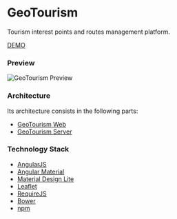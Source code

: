 # GeoTourism
Tourism interest points and routes management platform.

[DEMO](https://geotourism11.firebaseapp.com)

### Preview
![GeoTourism Preview](https://raw.githubusercontent.com/mmontes11/mmontes11.github.io/master/img/geotourism/overview.png)

### Architecture
Its architecture consists in the following parts:
* [GeoTourism Web](https://github.com/mmontes11/GeoTourism_Web/)
* [GeoTourism Server](https://github.com/mmontes11/GeoTourism_Server/)

### Technology Stack
* [AngularJS](https://angularjs.org/)
* [Angular Material](https://material.angularjs.org)
* [Material Design Lite](http://www.getmdl.io/)
* [Leaflet](http://leafletjs.com/)
* [RequireJS](http://requirejs.org/)
* [Bower](http://bower.io/)
* [npm](https://www.npmjs.com/)
